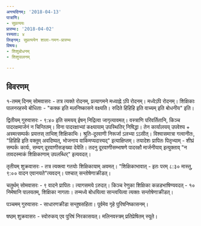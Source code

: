 ```yaml
---
अन्त्यदिनम्: '2018-04-13'
पात्राणि:
- सुप्रत्ययः
प्रारम्भः: '2018-04-02'
रस्यता: ४
लिङ्गम्: सुप्रत्ययेन शाला-गमन-प्रारम्भः
विषयः:
- शिशुबोधनम्
- शिशुपालनम्

---
```


## विवरणम्
१-तमम् दिनम् सोमवासरः - तत्र त्यक्ते रोदनम्, प्रत्यागमने मध्याह्ने ऽपि रोदनम्। मध्येऽपि रोदनम्। शिक्षिकाः पालनरहस्ये बोधिताः - "कक्क इति मलनिष्कासने वक्ष्यति। रुदिते हिहिहि इति वाच्यम् इति बोधनीय" इति।

द्वितीयम् गुरुवासरः - ९:४० इति समयय् ईषन् निद्रित्वा जागृत्यावमत्। वस्त्राणि परिवर्तितानि, किञ्च पादरक्षमार्जनं न चिन्तितम्। विना पादरक्षाभ्यां कक्ष्यायाम् उपस्थितिर् निषिद्धा। तेन कार्यालयय् उपवेश्य + अस्मत्सम्पर्कः प्रयत्तस् ताभिश् शिक्षिकाभिः। श्रुति-दूरवाणी निरूर्जा ऽलभ्या ऽऽसीत्। विश्वासमात्रा गत्वानीतः, "हिहिहि इति वक्तुम् अवदिष्यत्, भोजनाय वाकिमप्यदास्यद्" इत्याक्षिप्तम्। तयादेशः प्रापितः पितृभ्याम् - शीघ्रं सम्पर्कः कार्यः, सम्यग् दूरवाणीसङ्ख्या देयेति। तदनु दूरवाणीसम्भाषणे पादरक्षौ मार्जनीयाव् इत्युक्ताव् "न तावदस्माकं शिक्षिकाणाम् उपलब्धिर्" इत्यवदत्। 

तृतीयम् शुक्रवासरः - तत्र त्यक्त्वा गतयोः शिक्षिकायाम् अवमत्। "शिक्षिकाभावात् - इतः परम् ८:३० मास्तु, ९:०० वादन एवानयते"त्यवदन्। पश्चात् सन्तोषेणाक्रीडत्।

चतुर्थम् सोमवासरः - ९ वादने प्रापितः। त्यागसमये ऽरुदत्। किञ्च रेणुका शिक्षिका कन्नडभाषिण्यवदत् - १० निमेषानि पालयतम्, शिक्षिका नागताः। तन्मध्ये बोधयित्वा सान्त्वयित्वा त्यक्तः सन्तोषेणाक्रीडत्।

पञ्चमम् गुरुवासरः - साधारणक्रीडा सन्तुषसहिता। पूर्वमेव गृहे पुरिषनिष्कासनम्।

षष्ठम् शुक्रवासरः - स्वोरुकय् एव पुरिषं निरकासयत्। मलिनवस्त्रम् प्रतिप्रेषितम् स्यूते।

